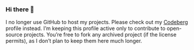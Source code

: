 ### Hi there 👋

I no longer use GitHub to host my projects. Please check out my [Codeberg](https://codeberg.org/cizordj) profile instead.
I’m keeping this profile active only to contribute to open-source projects.
You’re free to fork any archived project (if the license permits), as I don’t plan to keep them here much longer.

